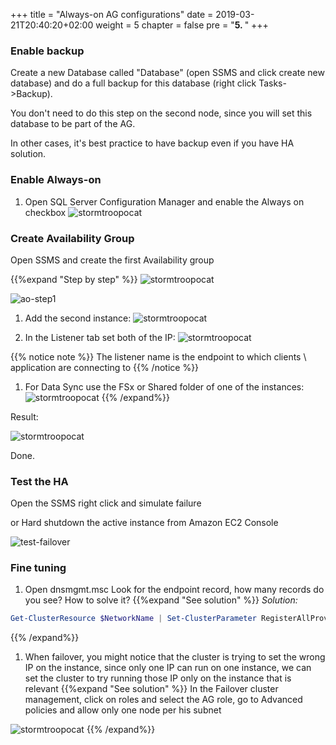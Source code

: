 +++
title = "Always-on AG configurations"
date = 2019-03-21T20:40:20+02:00
weight = 5
chapter = false
pre = "<b>5. </b>"
+++

### Enable backup

Create a new Database called "Database" (open SSMS and click create new database) and do a full backup for this database (right click Tasks->Backup).

You don't need to do this step on the second node, since you will set this database to be part of the AG.

In other cases, it's best practice to have backup even if you have HA solution.

### Enable Always-on

1. Open SQL Server Configuration Manager and enable the Always on checkbox
![stormtroopocat](/img/image018.png?classes=border,shadow)

### Create Availability Group

Open SSMS and create the first Availability group

{{%expand "Step by step" %}}
![stormtroopocat](/img/image021.png?classes=border,shadow)

![ao-step1](/img/Steps/ao-step1.png?classes=border,shadow)

1. Add the second instance:
![stormtroopocat](/img/image022.png?classes=border,shadow)

2. In the Listener tab set both of the IP:
![stormtroopocat](/img/Steps/ao-step-replica.png?classes=border,shadow)

{{% notice note %}}
The listener name is the endpoint to which clients \ application are connecting to
{{% /notice %}}

1. For Data Sync use the FSx or Shared folder of one of the instances: 
![stormtroopocat](/img/Steps/ao-step-datarep.png?classes=border,shadow)
{{% /expand%}}

Result:

![stormtroopocat](/img/image025.png?classes=border,shadow)

Done.

### Test the HA

Open the SSMS right click and simulate failure

or Hard shutdown the active instance from Amazon EC2 Console

![test-failover](/img/Steps/test-failover.png?classes=border,shadow)

### Fine tuning

1. Open dnsmgmt.msc
Look for the endpoint record, how many records do you see? How to solve it?
{{%expand "See solution" %}}
*Solution:*

```powershell
Get-ClusterResource $NetworkName | Set-ClusterParameter RegisterAllProvidersIP 0
```

{{% /expand%}}

1. When failover, you might notice that the cluster is trying to set the wrong IP on the instance, since only one IP can run on one instance, we can set the cluster to try running those IP only on the instance that is relevant
{{%expand "See solution" %}}
In the Failover cluster management, click on roles and select the AG role, go to Advanced policies and allow only one node per his subnet

![stormtroopocat](/img/image026.png?classes=border,shadow)
{{% /expand%}}
